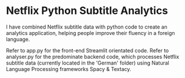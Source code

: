 # Netflix Python Subtitle Analytics
 I have combined Netflix subtitle data with python code to create an analytics application, helping people improve their fluency in a foreign language.

Refer to app.py for the front-end Streamlit orientated code.
Refer to analyser.py for the predominate backend code, which processes Netflix subtitle data (currently located in the 'German' folder) using Natural Language Processing frameworks Spacy & Textacy. 

